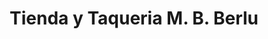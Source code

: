 ---
title: "Tienda y Taqueria M. B. Berlu"
url: /chattanooga/tienda-y-taqueria-m-b-berlu/
shop: convenience
---